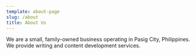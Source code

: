 ```yaml
---
template: about-page
slug: /about
title: About Us
---
```

We are a small, family-owned business operating in Pasig City, Philippines. We provide writing and content development services. 